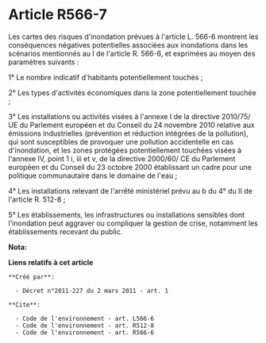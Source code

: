 # Article R566-7

Les cartes des risques d'inondation prévues à l'article L. 566-6 montrent les conséquences négatives potentielles associées
aux inondations dans les scénarios mentionnés au I de l'article R. 566-6, et exprimées au moyen des paramètres suivants : 

1° Le nombre indicatif d'habitants potentiellement touchés ; 

2° Les types d'activités économiques dans la zone potentiellement touchée ; 

3° Les installations ou activités visées à l'annexe I de la directive 2010/75/ UE du Parlement européen et du Conseil du 24
novembre 2010 relative aux émissions industrielles (prévention et réduction intégrées de la pollution), qui sont susceptibles
de provoquer une pollution accidentelle en cas d'inondation, et les zones protégées potentiellement touchées visées à
l'annexe IV, point 1 i, iii et v, de la directive 2000/60/ CE du Parlement européen et du Conseil du 23 octobre 2000
établissant un cadre pour une politique communautaire dans le domaine de l'eau ; 

4° Les installations relevant de l'arrêté ministériel prévu au b du 4° du II de l'article R. 512-8 ; 

5° Les établissements, les infrastructures ou installations sensibles dont l'inondation peut aggraver ou compliquer la
gestion de crise, notamment les établissements recevant du public.

**Nota:**



**Liens relatifs à cet article**

	**Créé par**:

	  - Décret n°2011-227 du 2 mars 2011 - art. 1

	**Cite**:

	  - Code de l'environnement - art. L566-6
	  - Code de l'environnement - art. R512-8
	  - Code de l'environnement - art. R566-6
